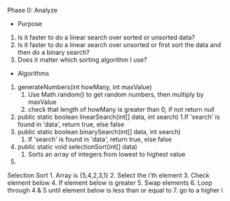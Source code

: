 Phase 0: Analyze
* Purpose
1. Is it faster to do a linear search over sorted or unsorted data?
2. Is it faster to do a linear search over unsorted or first sort the data and then do a binary search?
3. Does it matter which sorting algorithm I use?








* Algorithms
1. generateNumbers(int howMany, int maxValue)
   1. Use Math.random() to get random numbers, then multiply by maxValue
   2. check that length of howMany is greater than 0, if not return null
2. public static boolean linearSearch(int[] data, int search)
    1.If 'search' is found in 'data', return true, else false
3. public static boolean binarySearch(int[] data, int search)
    1. If 'search' is found in 'data', return true, else false   
4. public static void selectionSort(int[] data)
    1. Sorts an array of integers from lowest to highest value
2. 
    




Selection Sort
    1. Array is {5,4,2,3,1}
    2. Select the i'th element
    3. Check element below
    4. If element below is greater
    5. Swap elements
    6. Loop through 4 & 5 until element below is less than or equal to
    7. go to a higher i
